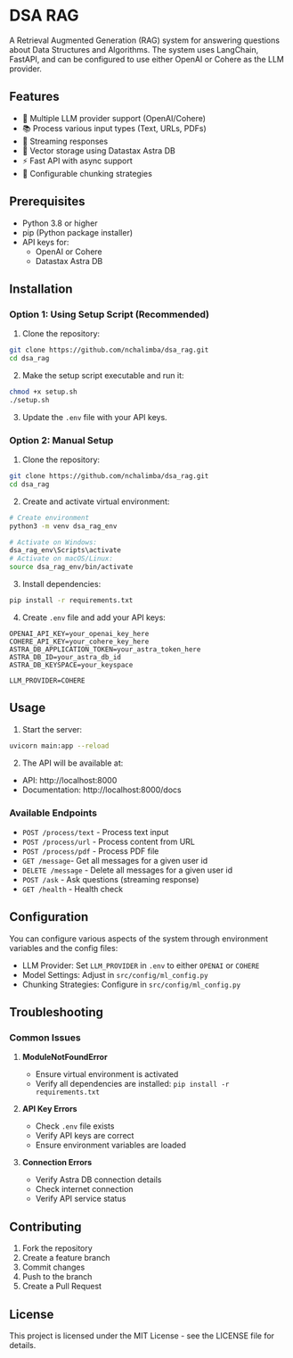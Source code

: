 # DSA RAG

A Retrieval Augmented Generation (RAG) system for answering questions about Data Structures and Algorithms. The system uses LangChain, FastAPI, and can be configured to use either OpenAI or Cohere as the LLM provider.

## Features

- 🤖 Multiple LLM provider support (OpenAI/Cohere)
- 📚 Process various input types (Text, URLs, PDFs)
- 🔄 Streaming responses
- 💾 Vector storage using Datastax Astra DB
- ⚡ Fast API with async support
- 🔧 Configurable chunking strategies

## Prerequisites

- Python 3.8 or higher
- pip (Python package installer)
- API keys for:
  - OpenAI or Cohere
  - Datastax Astra DB

## Installation

### Option 1: Using Setup Script (Recommended)

1. Clone the repository:

```bash
git clone https://github.com/nchalimba/dsa_rag.git
cd dsa_rag
```

2. Make the setup script executable and run it:

```bash
chmod +x setup.sh
./setup.sh
```

3. Update the `.env` file with your API keys.

### Option 2: Manual Setup

1. Clone the repository:

```bash
git clone https://github.com/nchalimba/dsa_rag.git
cd dsa_rag
```

2. Create and activate virtual environment:

```bash
# Create environment
python3 -m venv dsa_rag_env

# Activate on Windows:
dsa_rag_env\Scripts\activate
# Activate on macOS/Linux:
source dsa_rag_env/bin/activate
```

3. Install dependencies:

```bash
pip install -r requirements.txt
```

4. Create `.env` file and add your API keys:

```
OPENAI_API_KEY=your_openai_key_here
COHERE_API_KEY=your_cohere_key_here
ASTRA_DB_APPLICATION_TOKEN=your_astra_token_here
ASTRA_DB_ID=your_astra_db_id
ASTRA_DB_KEYSPACE=your_keyspace

LLM_PROVIDER=COHERE
```

## Usage

1. Start the server:

```bash
uvicorn main:app --reload
```

2. The API will be available at:

- API: http://localhost:8000
- Documentation: http://localhost:8000/docs

### Available Endpoints

- `POST /process/text` - Process text input
- `POST /process/url` - Process content from URL
- `POST /process/pdf` - Process PDF file
- `GET /message`- Get all messages for a given user id
- `DELETE /message` - Delete all messages for a given user id
- `POST /ask` - Ask questions (streaming response)
- `GET /health` - Health check

## Configuration

You can configure various aspects of the system through environment variables and the config files:

- LLM Provider: Set `LLM_PROVIDER` in `.env` to either `OPENAI` or `COHERE`
- Model Settings: Adjust in `src/config/ml_config.py`
- Chunking Strategies: Configure in `src/config/ml_config.py`

## Troubleshooting

### Common Issues

1. **ModuleNotFoundError**

   - Ensure virtual environment is activated
   - Verify all dependencies are installed: `pip install -r requirements.txt`

2. **API Key Errors**

   - Check `.env` file exists
   - Verify API keys are correct
   - Ensure environment variables are loaded

3. **Connection Errors**
   - Verify Astra DB connection details
   - Check internet connection
   - Verify API service status

## Contributing

1. Fork the repository
2. Create a feature branch
3. Commit changes
4. Push to the branch
5. Create a Pull Request

## License

This project is licensed under the MIT License - see the LICENSE file for details.
